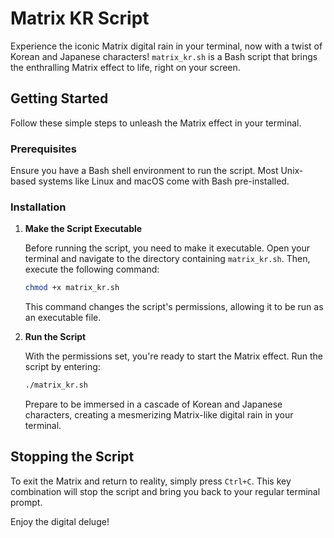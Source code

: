 # Matrix KR Script

Experience the iconic Matrix digital rain in your terminal, now with a twist of Korean and Japanese characters! `matrix_kr.sh` is a Bash script that brings the enthralling Matrix effect to life, right on your screen.

## Getting Started

Follow these simple steps to unleash the Matrix effect in your terminal.

### Prerequisites

Ensure you have a Bash shell environment to run the script. Most Unix-based systems like Linux and macOS come with Bash pre-installed.

### Installation

1. **Make the Script Executable**

   Before running the script, you need to make it executable. Open your terminal and navigate to the directory containing `matrix_kr.sh`. Then, execute the following command:

   ```bash
   chmod +x matrix_kr.sh
   ```

   This command changes the script's permissions, allowing it to be run as an executable file.

2. **Run the Script**

   With the permissions set, you're ready to start the Matrix effect. Run the script by entering:

   ```bash
   ./matrix_kr.sh
   ```

   Prepare to be immersed in a cascade of Korean and Japanese characters, creating a mesmerizing Matrix-like digital rain in your terminal.

## Stopping the Script

To exit the Matrix and return to reality, simply press `Ctrl+C`. This key combination will stop the script and bring you back to your regular terminal prompt.

Enjoy the digital deluge!
